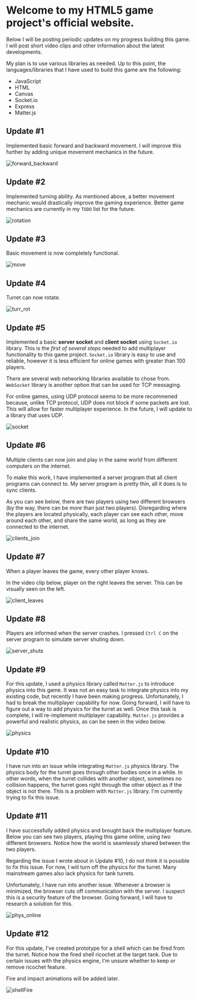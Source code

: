 # Welcome to my HTML5 game project's official website.

Below I will be posting periodic updates on my progress building this game. I will post short video clips and other information about the latest developments.  

My plan is to use various libraries as needed. Up to this point, the languages/libraries that I have used to build this game are the following: 
- JavaScript
- HTML
- Canvas
- Socket.io
- Express
- Matter.js

## Update #1
Implemented basic forward and backward movement. I will improve this further by adding unique movement mechanics in the future.

![forward_backward](https://user-images.githubusercontent.com/22569153/125556230-15b26343-25dd-4f58-bd36-7db463c46b55.gif)

## Update #2
Implemented turning ability. As mentioned above, a better movement mechanic would drastically improve the gaming experience. Better game mechanics are currently in my `TODO` list for the future. 

![rotation](https://user-images.githubusercontent.com/22569153/125557500-10d98679-1fa3-47e4-b5c8-9886950be3ab.gif)

## Update #3
Basic movement is now completely functional.

![move](https://user-images.githubusercontent.com/22569153/125558399-0cdcc371-688f-4b97-8955-2f51d42b7d0a.gif)

## Update #4
Turret can now rotate.

![turr_rot](https://user-images.githubusercontent.com/22569153/125559013-1ec4ebce-9b42-4958-bf55-add9a611a244.gif)

## Update #5
Implemented a basic **server socket** and **client socket** using `Socket.io` library. This is the *first of several steps* needed to add multiplayer functionality to this game project. `Socket.io` library is easy to use and reliable, however it is less efficient for online games with greater than 100 players. 

There are several web networking libraries available to chose from. `WebSocket` library is another option that can be used for TCP messaging.

For online games, using UDP protocol seems to be more recommened because, unlike TCP protocol, UDP does not block if some packets are lost. This will allow for faster multiplayer experience. In the future, I will update to a library that uses UDP.

![socket](https://user-images.githubusercontent.com/22569153/126570785-d0426907-502e-49c8-bed1-35a1f5a50fa9.gif)

## Update #6
Multiple clients can now join and play in the same world from different computers on the internet.

To make this work, I have implemented a server program that all client programs can connect to. My server program is pretty thin, all it does is to sync clients.

As you can see below, there are two players using two different browsers (by the way, there can be *more* than just two players). Disregarding where the players are located physically, each player can see each other, move around each other, and share the same world, as long as they are connected to the internet.

![clients_join](https://user-images.githubusercontent.com/22569153/126854444-6949aa46-2227-42c4-a010-def56f1ba0a3.gif)

## Update #7
When a player leaves the game, every other player knows. 

In the video clip below, player on the right leaves the server. This can be visually seen on the left.

![client_leaves](https://user-images.githubusercontent.com/22569153/127248533-84889e7a-ad28-4f6c-8a07-a829544b5864.gif)

## Update #8
Players are informed when the server crashes. I pressed `Ctrl C` on the server program to simulate server shuting down.

![server_shuts](https://user-images.githubusercontent.com/22569153/127248722-ef60ae27-3edf-4d72-b302-fa330c42f989.gif)

## Update #9
For this update, I used a physics library called `Matter.js` to introduce physics into this game. It was not an easy task to integrate physics into my existing code, but recently I have been making progress. Unfortunately, I had to break the multiplayer capability for now. Going forward, I will have to figure out a way to add physics for the turret as well. Once this task is complete, I will re-implement multiplayer capability. `Matter.js` provides a powerful and realistic physics, as can be seen in the video below.

![physics](https://user-images.githubusercontent.com/22569153/130541710-415e285a-edd5-4641-bce6-0745782808dd.gif)

## Update #10
I have run into an issue while integrating `Matter.js` physics library. The physics body for the turret goes through other bodies once in a while. In other words, when the turret collides with another object, sometimes no collision happens, the turret goes right through the other object as if the object is not there. This is a problem with `Matter.js` library. I'm currently trying to fix this issue.  

## Update #11
I have successfully added physics and brought back the multiplayer feature. Below you can see two players, playing this game online, using two different browsers. Notice how the world is seamlessly shared between the two players.

Regarding the issue I wrote about in Update #10, I do not think it is possible to fix this issue. For now, I will turn off the physics for the turret. Many mainstream games also lack physics for tank turrets.

Unfortunately, I have run into another issue. Whenever a browser is minimized, the browser cuts off communication with the server. I suspect this is a security feature of the browser. Going forward, I will have to research a solution for this.

![phys_online](https://user-images.githubusercontent.com/22569153/135555226-5f9b5d3c-4c9c-4730-98fe-050aa4dafd94.gif)

## Update #12
For this update, I've created prototype for a shell which can be fired from the turret. Notice how the fired shell ricochet at the target tank. Due to certain issues with the physics engine, I'm unsure whether to keep or remove ricochet feature. 

Fire and impact animations will be added later.

![shellFire](https://user-images.githubusercontent.com/22569153/139781833-fe8929ff-9d4e-4211-9aee-6c685c0c87ab.gif)

